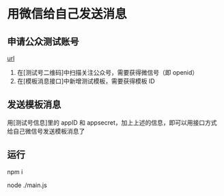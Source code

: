 # 用微信给自己发送消息

## 申请公众测试账号

[url](https://mp.weixin.qq.com/debug/cgi-bin/sandbox?t=sandbox/login)

1. 在[测试号二维码]中扫描关注公众号，需要获得微信号（即 openid）
2. 在[模板消息接口]中新增测试模板，需要获得模板 ID

## 发送模板消息

用[测试号信息]里的 appID 和 appsecret，加上上述的信息，即可以用接口方式给自己微信号发送模板消息了

## 运行

npm i

node ./main.js
